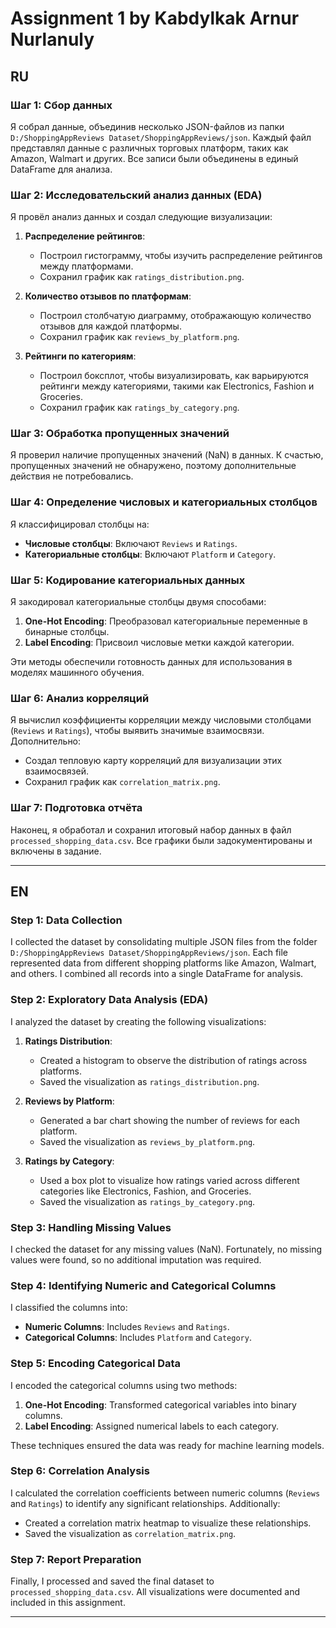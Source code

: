 # Assignment 1 by Kabdylkak Arnur Nurlanuly

## RU

### Шаг 1: Сбор данных
Я собрал данные, объединив несколько JSON-файлов из папки `D:/ShoppingAppReviews Dataset/ShoppingAppReviews/json`. Каждый файл представлял данные с различных торговых платформ, таких как Amazon, Walmart и других. Все записи были объединены в единый DataFrame для анализа.

### Шаг 2: Исследовательский анализ данных (EDA)
Я провёл анализ данных и создал следующие визуализации:
1. **Распределение рейтингов**:
   - Построил гистограмму, чтобы изучить распределение рейтингов между платформами.
   - Сохранил график как `ratings_distribution.png`.

2. **Количество отзывов по платформам**:
   - Построил столбчатую диаграмму, отображающую количество отзывов для каждой платформы.
   - Сохранил график как `reviews_by_platform.png`.

3. **Рейтинги по категориям**:
   - Построил боксплот, чтобы визуализировать, как варьируются рейтинги между категориями, такими как Electronics, Fashion и Groceries.
   - Сохранил график как `ratings_by_category.png`.

### Шаг 3: Обработка пропущенных значений
Я проверил наличие пропущенных значений (NaN) в данных. К счастью, пропущенных значений не обнаружено, поэтому дополнительные действия не потребовались.

### Шаг 4: Определение числовых и категориальных столбцов
Я классифицировал столбцы на:
- **Числовые столбцы**: Включают `Reviews` и `Ratings`.
- **Категориальные столбцы**: Включают `Platform` и `Category`.

### Шаг 5: Кодирование категориальных данных
Я закодировал категориальные столбцы двумя способами:
1. **One-Hot Encoding**: Преобразовал категориальные переменные в бинарные столбцы.
2. **Label Encoding**: Присвоил числовые метки каждой категории.

Эти методы обеспечили готовность данных для использования в моделях машинного обучения.

### Шаг 6: Анализ корреляций
Я вычислил коэффициенты корреляции между числовыми столбцами (`Reviews` и `Ratings`), чтобы выявить значимые взаимосвязи. Дополнительно:
- Создал тепловую карту корреляций для визуализации этих взаимосвязей.
- Сохранил график как `correlation_matrix.png`.

### Шаг 7: Подготовка отчёта
Наконец, я обработал и сохранил итоговый набор данных в файл `processed_shopping_data.csv`. Все графики были задокументированы и включены в задание.

---

## EN

### Step 1: Data Collection
I collected the dataset by consolidating multiple JSON files from the folder `D:/ShoppingAppReviews Dataset/ShoppingAppReviews/json`. Each file represented data from different shopping platforms like Amazon, Walmart, and others. I combined all records into a single DataFrame for analysis.

### Step 2: Exploratory Data Analysis (EDA)
I analyzed the dataset by creating the following visualizations:
1. **Ratings Distribution**:
   - Created a histogram to observe the distribution of ratings across platforms.
   - Saved the visualization as `ratings_distribution.png`.

2. **Reviews by Platform**:
   - Generated a bar chart showing the number of reviews for each platform.
   - Saved the visualization as `reviews_by_platform.png`.

3. **Ratings by Category**:
   - Used a box plot to visualize how ratings varied across different categories like Electronics, Fashion, and Groceries.
   - Saved the visualization as `ratings_by_category.png`.

### Step 3: Handling Missing Values
I checked the dataset for any missing values (NaN). Fortunately, no missing values were found, so no additional imputation was required.

### Step 4: Identifying Numeric and Categorical Columns
I classified the columns into:
- **Numeric Columns**: Includes `Reviews` and `Ratings`.
- **Categorical Columns**: Includes `Platform` and `Category`.

### Step 5: Encoding Categorical Data
I encoded the categorical columns using two methods:
1. **One-Hot Encoding**: Transformed categorical variables into binary columns.
2. **Label Encoding**: Assigned numerical labels to each category.

These techniques ensured the data was ready for machine learning models.

### Step 6: Correlation Analysis
I calculated the correlation coefficients between numeric columns (`Reviews` and `Ratings`) to identify any significant relationships. Additionally:
- Created a correlation matrix heatmap to visualize these relationships.
- Saved the visualization as `correlation_matrix.png`.

### Step 7: Report Preparation
Finally, I processed and saved the final dataset to `processed_shopping_data.csv`. All visualizations were documented and included in this assignment.

---

